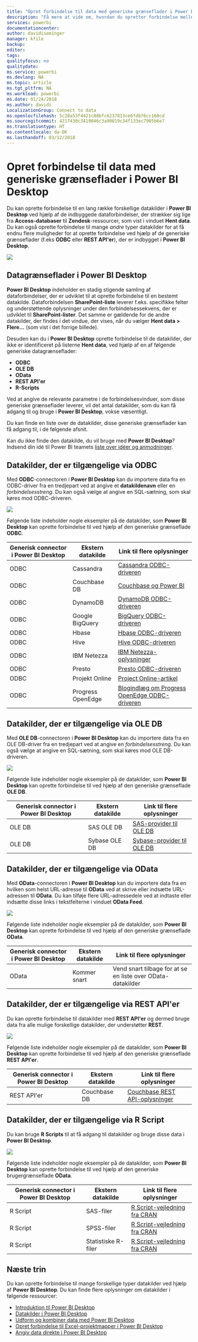 ```yaml
---
title: "Opret forbindelse til data med generiske grænseflader i Power BI Desktop"
description: "Få mere at vide om, hvordan du opretter forbindelse mellem forskellige datakilder og generiske grænseflader i Power BI Desktop"
services: powerbi
documentationcenter: 
author: davidiseminger
manager: kfile
backup: 
editor: 
tags: 
qualityfocus: no
qualitydate: 
ms.service: powerbi
ms.devlang: NA
ms.topic: article
ms.tgt_pltfrm: NA
ms.workload: powerbi
ms.date: 01/24/2018
ms.author: davidi
LocalizationGroup: Connect to data
ms.openlocfilehash: 5c28a53f4421c88bfc6237813ce6fdb76cc160cd
ms.sourcegitcommit: 4217430c3419046c3a90819c34f133ec7905b6e7
ms.translationtype: HT
ms.contentlocale: da-DK
ms.lasthandoff: 03/12/2018
---
```

# <a name="connect-to-data-using-generic-interfaces-in-power-bi-desktop"></a>Opret forbindelse til data med generiske grænseflader i Power BI Desktop
Du kan oprette forbindelse til en lang række forskellige datakilder i **Power BI Desktop** ved hjælp af de indbyggede dataforbindelser, der strækker sig lige fra **Access-databaser** til **Zendesk**-ressourcer, som vist i vinduet **Hent data**. Du kan også oprette forbindelse til mange *andre* typer datakilder for at få endnu flere muligheder for at oprette forbindelse ved hjælp af de generiske grænseflader (f.eks **ODBC** eller **REST API'er**), der er indbygget i **Power BI Desktop**.

![](media/desktop-connect-using-generic-interfaces/generic-data-interfaces_1.png)

## <a name="power-bi-desktop-data-interfaces"></a>Datagrænseflader i Power BI Desktop
**Power BI Desktop** indeholder en stadig stigende samling af dataforbindelser, der er udviklet til at oprette forbindelse til en bestemt datakilde. Dataforbindelsen **SharePoint-liste** leverer f.eks. specifikke felter og understøttende oplysninger under den forbindelsessekvens, der er udviklet til **SharePoint-lister**. Det samme er gældende for de andre datakilder, der findes i det vindue, der vises, når du vælger **Hent data > Flere...**  (som vist i det forrige billede).

Desuden kan du i **Power BI Desktop** oprette forbindelse til de datakilder, der ikke er identificeret på listerne **Hent data**, ved hjælp af en af følgende generiske datagrænseflader:

* **ODBC**
* **OLE DB**
* **OData**
* **REST API'er**
* **R-Scripts**

Ved at angive de relevante parametre i de forbindelsesvinduer, som disse generiske grænseflader leverer, vil det antal datakilder, som du kan få adgang til og bruge i **Power BI Desktop**, vokse væsentligt.

Du kan finde en liste over de datakilder, disse generiske grænseflader kan få adgang til, i de følgende afsnit.

Kan du ikke finde den datakilde, du vil bruge med **Power BI Desktop**? Indsend din idé til Power BI teamets [liste over idéer og anmodninger](https://ideas.powerbi.com/).

## <a name="data-sources-accessible-through-odbc"></a>Datakilder, der er tilgængelige via ODBC
Med **ODBC**-connectoren i **Power BI Desktop** kan du importere data fra en ODBC-driver fra en tredjepart ved at angive et **datakildenavn** eller en  *forbindelsesstreng*. Du kan også vælge at angive en SQL-sætning, som skal køres mod ODBC-driveren.

![](media/desktop-connect-using-generic-interfaces/generic-data-interfaces_2.png)

Følgende liste indeholder nogle eksempler på de datakilder, som **Power BI Desktop** kan oprette forbindelse til ved hjælp af den generiske grænseflade **ODBC**.

| Generisk connector i Power BI Desktop | Ekstern datakilde | Link til flere oplysninger |
| --- | --- | --- |
| ODBC |Cassandra |[Cassandra ODBC-driveren](http://www.simba.com/drivers/cassandra-odbc-jdbc/) |
| ODBC |Couchbase DB |[Couchbase og Power BI](https://powerbi.microsoft.com/en-us/blog/visualizing-data-from-couchbase-server-v4-using-power-bi/) |
| ODBC |DynamoDB |[DynamoDB ODBC-driveren](http://www.simba.com/drivers/dynamodb-odbc-jdbc/) |
| ODBC |Google BigQuery |[BigQuery ODBC-driveren](http://www.simba.com/drivers/bigquery-odbc-jdbc/) |
| ODBC |Hbase |[Hbase ODBC-driveren](http://www.simba.com/drivers/hbase-odbc-jdbc/) |
| ODBC |Hive |[Hive ODBC-driveren](http://www.simba.com/drivers/hive-odbc-jdbc/) |
| ODBC |IBM Netezza |[IBM Netezza-oplysninger](https://www.ibm.com/support/knowledgecenter/SSULQD_7.2.1/com.ibm.nz.datacon.doc/c_datacon_plg_overview.html) |
| ODBC |Presto |[Presto ODBC-driveren](http://www.simba.com/drivers/presto-odbc-jdbc/) |
| ODBC |Projekt Online |[Project Online-artikel](desktop-project-online-connect-to-data.md) |
| ODBC |Progress OpenEdge |[Blogindlæg om Progress OpenEdge ODBC-driveren](https://na01.safelinks.protection.outlook.com/?url=https%3A%2F%2Fwww.progress.com%2Fblogs%2Fconnect-microsoft-power-bi-to-openedge-via-odbc-driver&data=02%7C01%7CMatt.Masson%40microsoft.com%7C5e63742e6c454308b58a08d4034b5923%7C72f988bf86f141af91ab2d7cd011db47%7C1%7C0%7C636137069555329811&sdata=gSu2Rq3vZ0uBVOgjaXxd8Y3uBf%2B8DidX6PG33jwAduY%3D&reserved=0) |

## <a name="data-sources-accessible-through-ole-db"></a>Datakilder, der er tilgængelige via OLE DB
Med **OLE DB**-connectoren i **Power BI Desktop** kan du importere data fra en OLE DB-driver fra en tredjepart ved at angive en *forbindelsesstreng*. Du kan også vælge at angive en SQL-sætning, som skal køres mod OLE DB-driveren.

![](media/desktop-connect-using-generic-interfaces/generic-data-interfaces_3.png)

Følgende liste indeholder nogle eksempler på de datakilder, som **Power BI Desktop** kan oprette forbindelse til ved hjælp af den generiske grænseflade **OLE DB**.

| Generisk connector i Power BI Desktop | Ekstern datakilde | Link til flere oplysninger |
| --- | --- | --- |
| OLE DB |SAS OLE DB |[SAS-provider til OLE DB](https://support.sas.com/downloads/package.htm?pid=648) |
| OLE DB |Sybase OLE DB |[Sybase-provider til OLE DB](http://infocenter.sybase.com/help/index.jsp?topic=/com.sybase.infocenter.dc35888.1550/doc/html/jon1256941734395.html) |

## <a name="data-sources-accessible-through-odata"></a>Datakilder, der er tilgængelige via OData
Med **OData**-connectoren i **Power BI Desktop** kan du importere data fra en hvilken som helst URL-adresse til **OData** ved at skrive eller indsætte URL-adressen til **OData**. Du kan tilføje flere URL-adressedele ved at indtaste eller indsætte disse links i tekstfelterne i vinduet **OData Feed**.

![](media/desktop-connect-using-generic-interfaces/generic-data-interfaces_4.png)

Følgende liste indeholder nogle eksempler på de datakilder, som **Power BI Desktop** kan oprette forbindelse til ved hjælp af den generiske grænseflade **OData**.

| Generisk connector i Power BI Desktop | Ekstern datakilde | Link til flere oplysninger |
| --- | --- | --- |
| OData |Kommer snart |Vend snart tilbage for at se en liste over OData-datakilder |

## <a name="data-sources-accessible-through-rest-apis"></a>Datakilder, der er tilgængelige via REST API'er
Du kan oprette forbindelse til datakilder med **REST API'er** og dermed bruge data fra alle mulige forskellige datakilder, der understøtter **REST**.

![](media/desktop-connect-using-generic-interfaces/generic-data-interfaces_5.png)

Følgende liste indeholder nogle eksempler på de datakilder, som **Power BI Desktop** kan oprette forbindelse til ved hjælp af den generiske grænseflade **REST API'er**.

| Generisk connector i Power BI Desktop | Ekstern datakilde | Link til flere oplysninger |
| --- | --- | --- |
| REST API'er |Couchbase DB |[Couchbase REST API-oplysninger](https://powerbi.microsoft.com/en-us/blog/visualizing-data-from-couchbase-server-v4-using-power-bi/) |

## <a name="data-sources-accessible-through-r-script"></a>Datakilder, der er tilgængelige via R Script
Du kan bruge **R Scripts** til at få adgang til datakilder og bruge disse data i **Power BI Desktop**.

![](media/desktop-connect-using-generic-interfaces/r-scripts-2.png)

Følgende liste indeholder nogle eksempler på de datakilder, som **Power BI Desktop** kan oprette forbindelse til ved hjælp af den generiske brugergrænseflade **OData**.

| Generisk connector i Power BI Desktop | Ekstern datakilde | Link til flere oplysninger |
| --- | --- | --- |
| R Script |SAS-filer |[R Script-vejledning fra CRAN](https://cran.r-project.org/doc/manuals/R-data.html) |
| R Script |SPSS-filer |[R Script-vejledning fra CRAN](https://cran.r-project.org/doc/manuals/R-data.html) |
| R Script |Statistiske R-filer |[R Script-vejledning fra CRAN](https://cran.r-project.org/doc/manuals/R-data.html) |

## <a name="next-steps"></a>Næste trin
Du kan oprette forbindelse til mange forskellige typer datakilder ved hjælp af **Power BI Desktop**. Du kan finde flere oplysninger om datakilder i følgende ressourcer:

* [Introduktion til Power BI Desktop](desktop-getting-started.md)
* [Datakilder i Power BI Desktop](desktop-data-sources.md)
* [Udform og kombiner data med Power BI Desktop](desktop-shape-and-combine-data.md)
* [Opret forbindelse til Excel-projektmapper i Power BI Desktop](desktop-connect-excel.md)   
* [Angiv data direkte i Power BI Desktop](desktop-enter-data-directly-into-desktop.md)   

